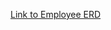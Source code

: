 [Link to Employee ERD](https://www.draw.io/?lightbox=1&highlight=0000ff&edit=_blank&layers=1&nav=1#R7Zxbc%2BI2GIZ%2FDZfdQT4QuAyEtJ0mbSbJTHevOgoWtqay5cpigfz6SraEMYLisviQiZJMxvok6%2FjotfTJMHBn8eZnBtPokQaIDJxhsBm4dwPHGd844r80bAuD500KQ8hwUJhAaXjB70gZh8q6wgHKKgk5pYTjtGpc0CRBC16xQcbouppsSUm11BSGyDC8LCAxrX%2FigEeqWf6wtP%2BCcBjpksFQxcRQJ1aGLIIBXe%2BZ3PnAnTFKeXEVb2aIyL7T%2FVLcd38idlcxhhJe54YV9BH669stf4%2F4P3P2%2B%2FviNf3JK3L5DslKNRjFKaFbhFSl%2BVb3RLbGMYGJCE2XNOEvKmYowosIk%2BABbulK1iTjcPG3Dk0jyvC7SA%2BJiALCIKIZVwPtjGRumJAZJZTl5bhoKH8rd77IHFVZDGXi3ifdbHBgeoSbSsIHmHFdS0oITDP8ltdb3hhDFuJkSjmnsUqkW3lfrdQy%2FxHxkOAwEbaFKAsx3RdFa4AnwqpDEeNoc3KkwG78xbxBNEacbUUSdYOr4VdzxhHdlIfXJYFgpNJE%2B%2FTdKCNU1Ie7vEswxIVi439w4huc%2FBqYhEQwlZeipRxD8izmI0xCGTvlNFUdTNBSDwhTNZfXb3oQwF4nF2mnsjOxmJK3yhzjIMhz3ScnoTmaWQoXOAkfilJcrzQ9q9KkiYoslySfjZHIDCWyNpRDDt92UKcUJzzvR38q%2FkTPzoZf%2FIEvWjoTYVCGxZ9MzviMJhlnEOfDjAR5ayTpmwaMpq%2BCNaRbuz%2BB%2FAOInLoQnZ7QJlmapJoguU1xNDI4evrthzl625%2FAR5ioi1OVnauhc44O2UwFfm0O1ONOlVk%2BZM7y4R%2FnYw8It00ebgweEhgfefZcQ1mG51HIM%2FvgstKCjPg1ZUTLzdWxGRvYdC0iBTmfQUFuLlKQxlCYWAX5gAoydjpWEL3EthLSgYRM%2BiUhABgsBEh2SCya0dQ%2Bx2rJtbQEDMddi4ljAHTf%2Bbbm88gJOOFO6UpPXHNXs6BxuuKIWTXpvZq4Xsdq4pq7G6sm7amJ27MNDnCvv1K1GtKshmi9OOuwb8qvBsyDHasgra1H3IsUpDkYzNMbvR4xobCnfIN2TvlGXvWUz5%2FU1AwwbooT83TGnvL18pQPnDjG6csxHzB3QPacr91n0OiiZ1BzRJibGuun78NK9oyUdH7UB8wDnq6F5BOtZMf92gt7pqfeqsgHUJHOj%2Fs800NvVaQtFfF65p93GnCOWAVpVkFqH%2FI15kVxTC%2BKlZC2JMQ54XDtyqXmmK6S8pUBEwvrVBu041TTk1R%2F2qSmT23iNMWJ6QixLrVeutScEw6TvrjUHNOBYl1q7T6DLjsYbo4I%2B%2BprP5eyZ6Skc5eaJtKuZLtQkZ69%2FOo2sK2xCtKsgtR1pzW2%2FXHN7Y9VkNZeULvsM3yNweDVeJygIER63S76MaIhTSCZl1aj3yIe620vSoJb%2BVF%2BEZw%2FxzAJ%2FihEQe6Gj0WI7mPbr2og88A3Gfji6%2BDdZj%2FybqtCRa1lVU%2FOVmXK6Iot0H%2BNkdr3ca0PpxLWOKfdfaVAdTSVkSECOf5erfKxMVZlPEmwyw3z%2BOAllMPVatFSdVMJipEPOMjIO8yo6Akjo5y4Xbt%2FQJFqHBPWRUzozSt9hMlWRmww%2F6oTies9kkSoBEkGtvtUXcDf%2BUlSQV4%2FG6VN%2BlyuT7FTm%2BLzHv5GKQbuAX3OhRg7Bxm5hxldjLEIlt%2F1USQvvzDFnf8L)
